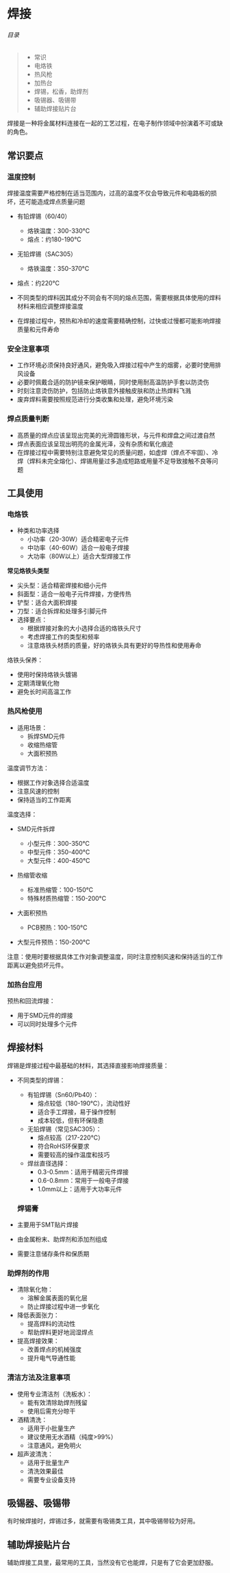 # 焊接

###### 目录

>- 常识
>- 电烙铁
>- 热风枪
>- 加热台
>- 焊锡，松香，助焊剂
>- 吸锡器、吸锡带
>- 辅助焊接贴片台

焊接是一种将金属材料连接在一起的工艺过程，在电子制作领域中扮演着不可或缺的角色。

## 常识要点

### 温度控制

焊接温度需要严格控制在适当范围内，过高的温度不仅会导致元件和电路板的损坏，还可能造成焊点质量问题

- 有铅焊锡（60/40）

    - 烙铁温度：300-330°C
    - 熔点：约180-190°C
    
- 无铅焊锡（SAC305）

    - 烙铁温度：350-370°C
- 熔点：约220°C

- 不同类型的焊料因其成分不同会有不同的熔点范围，需要根据具体使用的焊料材料来相应调整焊接温度

- 在焊接过程中，预热和冷却的速度需要精确控制，过快或过慢都可能影响焊接质量和元件寿命

### 安全注意事项

- 工作环境必须保持良好通风，避免吸入焊接过程中产生的烟雾，必要时使用排风设备
- 必要时佩戴合适的防护镜来保护眼睛，同时使用耐高温防护手套以防烫伤
- 时刻注意烫伤防护，包括防止烙铁意外接触皮肤和防止热焊料飞溅
- 废弃焊料需要按照规范进行分类收集和处理，避免环境污染

### 焊点质量判断

- 高质量的焊点应该呈现出完美的光滑圆锥形状，与元件和焊盘之间过渡自然
- 焊点表面应该呈现出明亮的金属光泽，没有杂质和氧化痕迹
- 在焊接过程中需要特别注意避免常见的质量问题，如虚焊（焊点不牢固）、冷焊（焊料未完全熔化）、焊锡用量过多造成短路或用量不足导致接触不良等问题

## 工具使用

### 电烙铁

- 种类和功率选择
    - 小功率（20-30W）适合精密电子元件
    - 中功率（40-60W）适合一般电子焊接
    - 大功率（80W以上）适合大型焊接工作

**常见烙铁头类型**

- 尖头型：适合精密焊接和细小元件
- 斜面型：适合一般电子元件焊接，方便传热
- 铲型：适合大面积焊接
- 刀型：适合拆焊和处理多引脚元件
- 选择要点：
    - 根据焊接对象的大小选择合适的烙铁头尺寸
    - 考虑焊接工作的类型和频率
    - 注意烙铁头材质的质量，好的烙铁头具有更好的导热性和使用寿命

烙铁头保养：

- 使用时保持烙铁头镀锡
- 定期清理氧化物
- 避免长时间高温工作

### 热风枪使用

- 适用场景：
    - 拆焊SMD元件
    - 收缩热缩管
    - 大面积预热

温度调节方法：

- 根据工作对象选择合适温度
- 注意风速的控制
- 保持适当的工作距离

温度选择：

- SMD元件拆焊

    - 小型元件：300-350°C
    - 中型元件：350-400°C
    - 大型元件：400-450°C
    
- 热缩管收缩

    - 标准热缩管：100-150°C
    - 特殊材质热缩管：150-200°C
    
- 大面积预热

    - PCB预热：100-150°C
- 大型元件预热：150-200°C

注意：使用时要根据具体工作对象调整温度，同时注意控制风速和保持适当的工作距离以避免损坏元件。

### 加热台应用

预热和回流焊接：
- 用于SMD元件的焊接
- 可以同时处理多个元件

## 焊接材料

焊锡是焊接过程中最基础的材料，其选择直接影响焊接质量：

- 不同类型的焊锡：
    - 有铅焊锡（Sn60/Pb40）：
        - 熔点较低（180-190°C），流动性好
        - 适合手工焊接，易于操作控制
        - 成本较低，但有环保隐患
    - 无铅焊锡（常见SAC305）：
        - 熔点较高（217-220°C）
        - 符合RoHS环保要求
        - 需要较高的操作温度和技巧
    - 焊丝直径选择：
        - 0.3-0.5mm：适用于精密元件焊接
        - 0.6-0.8mm：常用于一般电子焊接
        - 1.0mm以上：适用于大功率元件

    ### 焊锡膏

- 主要用于SMT贴片焊接

- 由金属粉末、助焊剂和添加剂组成

- 需要注意储存条件和保质期

### 助焊剂的作用

- 清除氧化物：
    - 溶解金属表面的氧化层
    - 防止焊接过程中进一步氧化
- 降低表面张力：
    - 提高焊料的流动性
    - 帮助焊料更好地润湿焊点
- 提高焊接效果：
    - 改善焊点的机械强度
    - 提升电气导通性能

### 清洁方法及注意事项

- 使用专业清洁剂（洗板水）：
    - 能有效清除助焊剂残留
    - 使用后需充分晾干
- 酒精清洗：
    - 适用于小批量生产
    - 建议使用无水酒精（纯度>99%）
    - 注意通风，避免明火
- 超声波清洗：
    - 适用于批量生产
    - 清洗效果最佳
    - 需要专业设备支持

## 吸锡器、吸锡带

有时候焊接时，焊锡过多，就需要有吸锡类工具，其中吸锡带较为好用。



## 辅助焊接贴片台

辅助焊接工具里，最常用的工具，当然没有它也能焊，只是有了它会更加舒服。